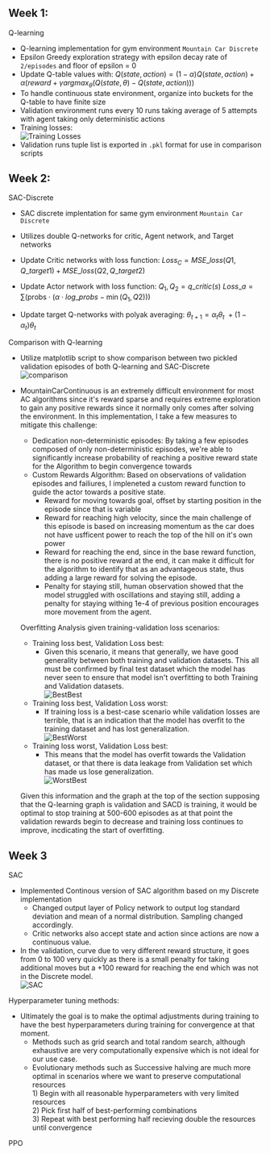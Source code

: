 ## Week 1:
Q-learning
- Q-learning implementation for gym environment ```Mountain Car Discrete```
- Epsilon Greedy exploration strategy with epsilon decay rate of ```2/episodes``` and floor of epsilon = 0
- Update Q-table values with:
$Q(state,action) = (1 - \alpha)Q(state,action) + \alpha(reward+\gamma argmax_\theta(Q(state,\theta) - Q(state,action)))$
- To handle continuous state environment, organize into buckets for the Q-table to have finite size
- Validation environment runs every 10 runs taking average of 5 attempts with agent taking only deterministic actions
-  Training losses:\
![Training Losses](images/q-learning0.5.png)
- Validation runs tuple list is exported in ```.pkl``` format for use in comparison scripts
## Week 2:
SAC-Discrete
- SAC discrete implentation for same gym environment ```Mountain Car Discrete```
- Utilizes double Q-networks for critic, Agent network, and Target networks
- Update Critic networks with loss function:
$Loss_C = MSE\_loss(Q1, Q\_target1)+MSE\_loss(Q2,Q\_target2)$
- Update Actor network with loss function:
$Q_1, Q_2 = q\_critic(s)$
$Loss\_a = \sum ( \text{probs} \cdot (\alpha \cdot log\_probs - \min (Q_1,Q2)))$

- Update target Q-networks with polyak averaging:
$\theta_{t+1} = \alpha_{t}\theta_{t}\ + (1-\alpha_{t})\theta_{t}$

Comparison with Q-learning
- Utilize matplotlib script to show comparison between two pickled validation episodes of both Q-learning and SAC-Discrete\
![comparison](images/comparison.png)

- MountainCarContinuous is an extremely difficult environment for most AC algorithms since it's reward sparse and requires extreme exploration to gain any positive rewards since it normally only comes after solving the environment. In this implementation, I take a few measures to mitigate this challenge:
    - Dedication non-deterministic episodes: By taking a few episodes composed of only non-deterministic episodes, we're able to significantly increase probability of reaching a positive reward state for the Algorithm to begin convergence towards
    - Custom Rewards Algorithm: Based on observations of validation episodes and failiures, I impleneted a custom reward function to guide the actor towards a positive state.
        - Reward for moving towards goal, offset by starting position in the episode since that is variable
        - Reward for reaching high velocity, since the main challenge of this episode is based on increasing momentum as the car does not have usfficent power to reach the top of the hill on it's own power
        - Reward for reaching the end, since in the base reward function, there is no positive reward at the end, it can make it difficult for the algorithm to identify that as an advantageous state, thus adding a large reward for solving the episode.
        - Penalty for staying still, human observation showed that the model struggled with oscillations and staying still, adding a penalty for staying withing 1e-4 of previous position encourages more movement from the agent.

    Overfitting Analysis given training-validation loss scenarios:
    - Training loss best, Validation Loss best:
        - Given this scenario, it means that generally, we have good generality between both training and validation datasets. This all must be confirmed by final test dataset which the model has never seen to ensure that model isn't overfitting to both Training and Validation datasets.\
        ![BestBest](images/BestTrainingBestValidation.png)
    - Training loss best, Validation Loss worst:
        - If training loss is a best-case scenario while validation losses are terrible, that is an indication that the model has overfit to the training dataset and has lost generalization.\
        ![BestWorst](images/BestTrainingWorstValidation.png)
    - Training loss worst, Validation Loss best:
        - This means that the model has overfit towards the Validation dataset, or that there is data leakage from Validation set which has made us lose generalization.\
        ![WorstBest](images/WorstTrainingBestValidation.png)

    Given this information and the graph at the top of the section supposing that the Q-learning graph is validation and SACD is training, it would be optimal to stop training at 500-600 episodes as at that point the validation rewards begin to decrease and training loss continues to improve, incdicating the start of overfitting.

    
## Week 3
SAC
- Implemented Continous version of SAC algorithm based on my Discrete implementation
    - Changed output layer of Policy network to output log standard deviation and mean of a normal distribution. Sampling changed accordingly.
    - Critic networks also accept state and action since actions are now a continuous value.
- In the validation, curve due to very different reward structure, it goes from 0 to 100 very quickly as there is a small penalty for taking additional moves but a +100 reward for reaching the end which was not in the Discrete model.\
![SAC](images/SAC_eval.png)

Hyperparameter tuning methods:
- Ultimately the goal is to make the optimal adjustments during training to have the best hyperparameters during training for convergence at that moment.
  - Methods such as grid search and total random search, although exhaustive are very computationally expensive which is not ideal for our use case.
  - Evolutionary methods such as Successive halving are much more optimal in scenarios where we want to preserve computational resources\
        1) Begin with all reasonable hyperparameters with very limited resources\
        2) Pick first half of best-performing combinations\
        3) Repeat with best performing half recieving double the resources until convergence

PPO
